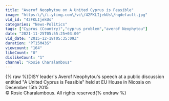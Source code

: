 ```yaml
---
title: "Averof Neophytou on A United Cyprus is Feasible"
image: "https:\/\/i.ytimg.com\/vi\/42FKLIjekUs\/hqdefault.jpg"
vid_id: "42FKLIjekUs"
categories: "News-Politics"
tags: ["Cyprus (Country)","cyprus problem","averof Neophytou"]
date: "2021-11-25T05:55:25+03:00"
vid_date: "2015-12-18T05:35:09Z"
duration: "PT15M43S"
viewcount: "164"
likeCount: "0"
dislikeCount: "1"
channel: "Rosie Charalambous"
---
```

{% raw %}DISY leader's Averof Neophytou's speech at a public discussion entitled &quot;A United Cyprus is Feasible&quot; held at EU House in Nicosia on December 15th 2015<br />© Rosie Charalambous. All rights reserved{% endraw %}
